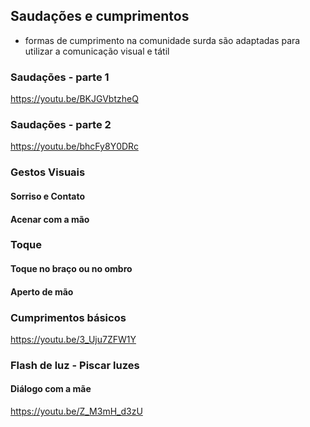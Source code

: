 ## Saudações e cumprimentos

- formas de cumprimento na comunidade surda são adaptadas para utilizar a comunicação visual e tátil

### Saudações - parte 1
https://youtu.be/BKJGVbtzheQ

### Saudações - parte 2
https://youtu.be/bhcFy8Y0DRc



### Gestos Visuais
#### Sorriso e Contato
#### Acenar com a mão

### Toque
#### Toque no braço ou no ombro
#### Aperto de mão



### Cumprimentos básicos
https://youtu.be/3_Uju7ZFW1Y

### Flash de luz - Piscar luzes
#### Diálogo com a mãe
https://youtu.be/Z_M3mH_d3zU

